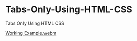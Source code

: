 # Tabs-Only-Using-HTML-CSS
Tabs Only Using HTML CSS


[Working Example.webm](https://github.com/Shaheryarkhalid/Animated-Button-With-Border-Hover-Animation/assets/41621149/64ef0064-2366-4142-a98f-4f5b51ebff33)
